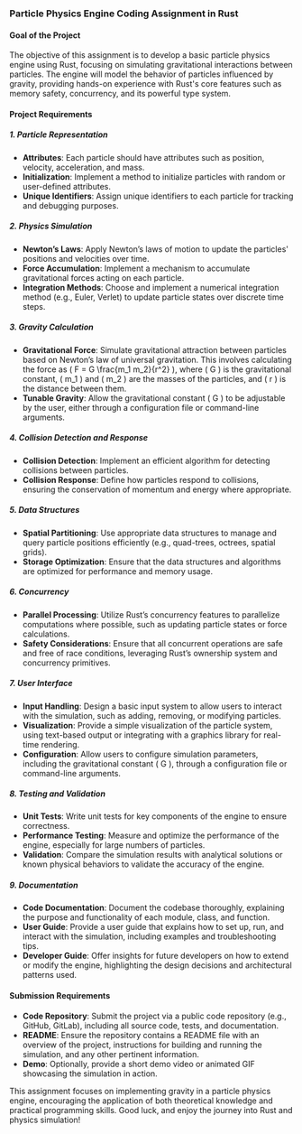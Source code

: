 ### Particle Physics Engine Coding Assignment in Rust

#### Goal of the Project
The objective of this assignment is to develop a basic particle physics engine using Rust, focusing on simulating gravitational interactions between particles. The engine will model the behavior of particles influenced by gravity, providing hands-on experience with Rust's core features such as memory safety, concurrency, and its powerful type system.

#### Project Requirements

##### 1. Particle Representation
- **Attributes**: Each particle should have attributes such as position, velocity, acceleration, and mass.
- **Initialization**: Implement a method to initialize particles with random or user-defined attributes.
- **Unique Identifiers**: Assign unique identifiers to each particle for tracking and debugging purposes.

##### 2. Physics Simulation
- **Newton’s Laws**: Apply Newton’s laws of motion to update the particles' positions and velocities over time.
- **Force Accumulation**: Implement a mechanism to accumulate gravitational forces acting on each particle.
- **Integration Methods**: Choose and implement a numerical integration method (e.g., Euler, Verlet) to update particle states over discrete time steps.

##### 3. Gravity Calculation
- **Gravitational Force**: Simulate gravitational attraction between particles based on Newton’s law of universal gravitation. This involves calculating the force as \( F = G \frac{m_1 m_2}{r^2} \), where \( G \) is the gravitational constant, \( m_1 \) and \( m_2 \) are the masses of the particles, and \( r \) is the distance between them.
- **Tunable Gravity**: Allow the gravitational constant \( G \) to be adjustable by the user, either through a configuration file or command-line arguments.

##### 4. Collision Detection and Response
- **Collision Detection**: Implement an efficient algorithm for detecting collisions between particles.
- **Collision Response**: Define how particles respond to collisions, ensuring the conservation of momentum and energy where appropriate.

##### 5. Data Structures
- **Spatial Partitioning**: Use appropriate data structures to manage and query particle positions efficiently (e.g., quad-trees, octrees, spatial grids).
- **Storage Optimization**: Ensure that the data structures and algorithms are optimized for performance and memory usage.

##### 6. Concurrency
- **Parallel Processing**: Utilize Rust’s concurrency features to parallelize computations where possible, such as updating particle states or force calculations.
- **Safety Considerations**: Ensure that all concurrent operations are safe and free of race conditions, leveraging Rust’s ownership system and concurrency primitives.

##### 7. User Interface
- **Input Handling**: Design a basic input system to allow users to interact with the simulation, such as adding, removing, or modifying particles.
- **Visualization**: Provide a simple visualization of the particle system, using text-based output or integrating with a graphics library for real-time rendering.
- **Configuration**: Allow users to configure simulation parameters, including the gravitational constant \( G \), through a configuration file or command-line arguments.

##### 8. Testing and Validation
- **Unit Tests**: Write unit tests for key components of the engine to ensure correctness.
- **Performance Testing**: Measure and optimize the performance of the engine, especially for large numbers of particles.
- **Validation**: Compare the simulation results with analytical solutions or known physical behaviors to validate the accuracy of the engine.

##### 9. Documentation
- **Code Documentation**: Document the codebase thoroughly, explaining the purpose and functionality of each module, class, and function.
- **User Guide**: Provide a user guide that explains how to set up, run, and interact with the simulation, including examples and troubleshooting tips.
- **Developer Guide**: Offer insights for future developers on how to extend or modify the engine, highlighting the design decisions and architectural patterns used.

#### Submission Requirements
- **Code Repository**: Submit the project via a public code repository (e.g., GitHub, GitLab), including all source code, tests, and documentation.
- **README**: Ensure the repository contains a README file with an overview of the project, instructions for building and running the simulation, and any other pertinent information.
- **Demo**: Optionally, provide a short demo video or animated GIF showcasing the simulation in action.

This assignment focuses on implementing gravity in a particle physics engine, encouraging the application of both theoretical knowledge and practical programming skills. Good luck, and enjoy the journey into Rust and physics simulation!